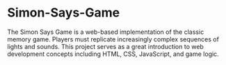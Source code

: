 # Simon-Says-Game
The Simon Says Game is a web-based implementation of the classic memory game. Players must replicate increasingly complex sequences of lights and sounds. This project serves as a great introduction to web development concepts including HTML, CSS, JavaScript, and game logic.
